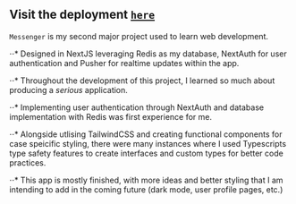 ## Visit the deployment [`here`](https://messenger-pi-ten.vercel.app/login)

`Messenger` is my second major project used to learn web development. 

⋅⋅* Designed in NextJS leveraging Redis as my database, NextAuth for user authentication
and Pusher for realtime updates within the app.

⋅⋅* Throughout the development of this project, I learned so much about producing a *serious* application. 

⋅⋅* Implementing user authentication through NextAuth and database implementation with Redis was first experience for me.

⋅⋅* Alongside utlising TailwindCSS and creating functional components for case speicific styling, 
there were many instances where I used Typescripts type safety features
to create interfaces and custom types for better code practices.

⋅⋅* This app is mostly finished, with more ideas and better styling that I am intending to add in the coming future (dark mode, user profile pages, etc.)


